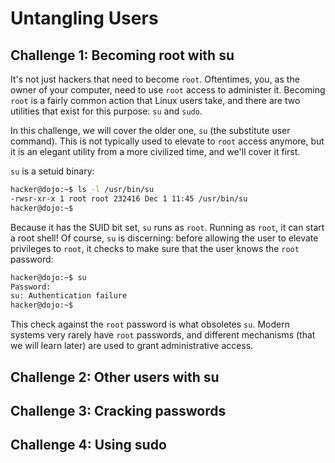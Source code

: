 # Untangling Users 

## Challenge 1: Becoming root with su 
It's not just hackers that need to become ```root```. Oftentimes, you, as the owner of your computer, need to use ```root``` access to administer it. Becoming ```root``` is a fairly common action that Linux users take, and there are two utilities that exist for this purpose: ```su``` and ```sudo```.

In this challenge, we will cover the older one, ```su``` (the substitute user command). This is not typically used to elevate to ```root``` access anymore, but it is an elegant utility from a more civilized time, and we'll cover it first.

```su``` is a setuid binary:
```bash
hacker@dojo:~$ ls -l /usr/bin/su
-rwsr-xr-x 1 root root 232416 Dec 1 11:45 /usr/bin/su
hacker@dojo:~$
```
Because it has the SUID bit set, ```su``` runs as ```root```. Running as ```root```, it can start a root shell! Of course, ```su``` is discerning: before allowing the user to elevate privileges to ```root```, it checks to make sure that the user knows the ```root``` password:
```bash
hacker@dojo:~$ su
Password: 
su: Authentication failure
hacker@dojo:~$
```
This check against the ```root``` password is what obsoletes ```su```. Modern systems very rarely have ```root``` passwords, and different mechanisms (that we will learn later) are used to grant administrative access.

## Challenge 2: Other users with su 
## Challenge 3: Cracking passwords 
## Challenge 4: Using sudo 
